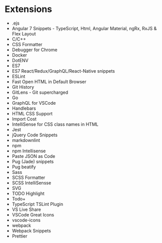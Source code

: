 # Extensions

- .ejs
- Angular 7 Snippets - TypeScript, Html, Angular Material, ngRx, RxJS & Flex Layout
- C/C++
- CSS Formatter
- Debugger for Chrome
- Docker
- DotENV
- ES7
- ES7 React/Redux/GraphQL/React-Native snippets
- ESLint
- Fast Open HTML in Default Browser
- Git History
- GitLens - Git supercharged
- Go
- GraphQL for VSCode
- Handlebars
- HTML CSS Support
- Import Cost
- IntelliSense for CSS class names in HTML
- Jest
- jQuery Code Snippets
- markdownlint
- npm
- npm Intellisense
- Paste JSON as Code
- Pug (Jade) snippets
- Pug beatify
- Sass
- SCSS Formatter
- SCSS IntelliSensse
- SVG
- TODO Highlight
- Todo+
- TypeScript TSLint Plugin
- VS Live Share
- VSCode Great Icons
- vscode-icons
- webpack
- Webpack Snippets
- Prettier
